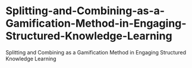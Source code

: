 # Splitting-and-Combining-as-a-Gamification-Method-in-Engaging-Structured-Knowledge-Learning
Splitting and Combining as a Gamification Method in Engaging Structured Knowledge Learning
